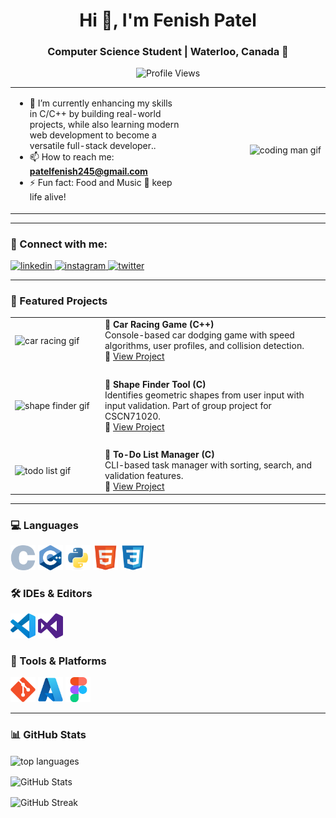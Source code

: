 <!-- ========================== -->
<!-- 👋 Header & Intro Section -->
<!-- ========================== -->
<h1 align="center">Hi 👋, I'm Fenish Patel</h1>
<h3 align="center">Computer Science Student | Waterloo, Canada 🌟</h3>

<p align="center">
  <img src="https://komarev.com/ghpvc/?username=FenishPatel0245-pw&label=Profile%20views&color=0e75b6&style=flat" alt="Profile Views"/>
</p>

<!-- Header with text + gif side-by-side -->
<table align="center">
  <tr>
    <td align="left" width="55%">
      <ul>
        <li>🌱 I’m currently enhancing my skills in C/C++ by building real-world         projects, while also learning modern web development to become a versatile full-stack developer..</li>
        <li>📫 How to reach me: <a href="mailto:patelfenish245@gmail.com"><strong>patelfenish245@gmail.com</strong></a></li>
        <li>⚡ Fun fact: Food and Music 🎵 keep life alive!</li>
      </ul>
    </td>
    <td align="right" width="45%">
      <img src="https://github.com/Adam-pw/Adam-pw/blob/main/animation_500_kxa883sd.gif" alt="coding man gif" width="300"/>
    </td>
  </tr>
</table>

---

### 🤝 Connect with me:
<p align="left">
  <a href="https://www.linkedin.com/in/fenishpatel" target="_blank">
    <img src="https://raw.githubusercontent.com/rahuldkjain/github-profile-readme-generator/master/src/images/icons/Social/linked-in-alt.svg" alt="linkedin" height="30" width="40"/>
  </a>
  <a href="https://instagram.com/fenish.__" target="_blank">
    <img src="https://raw.githubusercontent.com/rahuldkjain/github-profile-readme-generator/master/src/images/icons/Social/instagram.svg" alt="instagram" height="30" width="40"/>
  </a>
  <a href="https://x.com/fenish15345964?s=21" target="_blank">
    <img src="https://raw.githubusercontent.com/rahuldkjain/github-profile-readme-generator/master/src/images/icons/Social/twitter.svg" alt="twitter" height="30" width="40"/>
  </a>
</p>

---

<!-- ========================== -->
<!-- 🚀 Featured Projects -->
<!-- ========================== -->

<h3 align="left">🚀 Featured Projects</h3>

<table>
  <!-- Car Racing Game -->
  <tr>
    <td width="130">
      <img src="https://user-images.githubusercontent.com/74038190/216656959-bdd9b5f2-9fc8-438e-bbf3-3674c39ec746.gif" width="120" alt="car racing gif"/>
    </td>
    <td>
      <strong>🚗 Car Racing Game (C++)</strong><br>
      Console-based car dodging game with speed algorithms, user profiles, and collision detection.<br>
      🔗 <a href="https://github.com/FenishPatel0245/Car_Game" target="_blank">View Project</a>
    </td>
  </tr>

  <tr><td colspan="2"><br></td></tr>

  <!-- Shape Finder Tool -->
  <tr>
    <td width="130">
      <img src="https://user-images.githubusercontent.com/74038190/216654128-ad1c5827-e18e-43a6-974b-3669cbb082b9.gif" width="120" alt="shape finder gif"/>
    </td>
    <td>
      <strong>📐 Shape Finder Tool (C)</strong><br>
      Identifies geometric shapes from user input with input validation. Part of group project for CSCN71020.<br>
      🔗 <a href="https://github.com/Shumroz2002/CSCN71020_Group3" target="_blank">View Project</a>
    </td>
  </tr>

  <tr><td colspan="2"><br></td></tr>

  <!-- To-Do List Manager -->
  <tr>
    <td width="130">
      <img src="https://user-images.githubusercontent.com/74038190/216658117-5a5c9ab7-7319-4ffa-9e64-79d6bf0fb8d1.gif" width="120" alt="todo list gif"/>
    </td>
    <td>
      <strong>📝 To-Do List Manager (C)</strong><br>
      CLI-based task manager with sorting, search, and validation features.<br>
      🔗 <a href="https://github.com/FenishPatel0245/to-do-list-manager" target="_blank">View Project</a>
    </td>
  </tr>
</table>


---

### 💻 Languages
<p align="left">
  <a href="https://www.cprogramming.com/" target="_blank"><img src="https://raw.githubusercontent.com/devicons/devicon/master/icons/c/c-original.svg" alt="c" width="40" height="40"/></a>
  <a href="https://www.cplusplus.com/" target="_blank"><img src="https://raw.githubusercontent.com/devicons/devicon/master/icons/cplusplus/cplusplus-original.svg" alt="cplusplus" width="40" height="40"/></a>
  <a href="https://www.python.org/" target="_blank"><img src="https://raw.githubusercontent.com/devicons/devicon/master/icons/python/python-original.svg" alt="python" width="40" height="40"/></a>
  <a href="https://developer.mozilla.org/docs/Web/HTML" target="_blank"><img src="https://raw.githubusercontent.com/devicons/devicon/master/icons/html5/html5-original.svg" alt="html5" width="40" height="40"/></a>
  <a href="https://developer.mozilla.org/docs/Web/CSS" target="_blank"><img src="https://raw.githubusercontent.com/devicons/devicon/master/icons/css3/css3-original.svg" alt="css3" width="40" height="40"/></a>
</p>

### 🛠️ IDEs & Editors
<p align="left">
  <a href="https://code.visualstudio.com/" target="_blank"><img src="https://raw.githubusercontent.com/devicons/devicon/master/icons/vscode/vscode-original.svg" alt="vscode" width="40" height="40"/></a>
  <a href="https://visualstudio.microsoft.com/" target="_blank"><img src="https://raw.githubusercontent.com/devicons/devicon/master/icons/visualstudio/visualstudio-plain.svg" alt="visualstudio" width="40" height="40"/></a>
</p>

### 🔗 Tools & Platforms
<p align="left">
  <a href="https://git-scm.com/" target="_blank"><img src="https://raw.githubusercontent.com/devicons/devicon/master/icons/git/git-original.svg" alt="git" width="40" height="40"/></a>
  <a href="https://azure.microsoft.com/en-us/services/devops/boards/" target="_blank"><img src="https://raw.githubusercontent.com/devicons/devicon/master/icons/azure/azure-original.svg" alt="azure" width="40" height="40"/></a>
  <a href="https://www.figma.com/" target="_blank"><img src="https://raw.githubusercontent.com/devicons/devicon/master/icons/figma/figma-original.svg" alt="figma" width="40" height="40"/></a>
</p>

---

### 📊 GitHub Stats

<p>
  <img align="center" src="https://github-readme-stats.vercel.app/api/top-langs?username=fenishpatel&show_icons=true&locale=en&layout=compact&bg_color=0d1117&text_color=ffffff" alt="top languages" />
</p>
<p>
  <img align="center" src="https://github-readme-stats.vercel.app/api?username=fenishpatel&show_icons=true&locale=en&bg_color=0d1117&text_color=ffffff" alt="GitHub Stats" />
</p>
<p>
  <img align="center" src="https://github-readme-streak-stats.herokuapp.com/?user=fenishpatel&theme=dark&background=0d1117" alt="GitHub Streak" />
</p>

